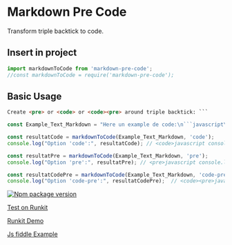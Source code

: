 # Markdown Pre Code
Transform triple backtick to code.

## Insert in project

```javascript
import markdownToCode from 'markdown-pre-code';
//const markdownToCode = require('markdown-pre-code');
```

## Basic Usage

```html
Create <pre> or <code> or <code><pre> around triple backtick: ```
```

```javascript
const Example_Text_Markdown = "Here un example de code:\n```javascript\nconsole.log('Hello, World!');\n```";
```

```javascript
const resultatCode = markdownToCode(Example_Text_Markdown, 'code');
console.log("Option 'code':", resultatCode); // <code>javascript console.log('Hello, World!');</code>
```

```javascript
const resultatPre = markdownToCode(Example_Text_Markdown, 'pre');
console.log("Option 'pre':", resultatPre); // <pre>javascript console.log('Hello, World!');</pre>
```

```javascript
const resultatCodePre = markdownToCode(Example_Text_Markdown, 'code-pre');
console.log("Option 'code-pre':", resultatCodePre);  // <code><pre>javascript console.log('Hello, World!');</pre></code>
```


[![Npm package version](https://badgen.net/npm/v/https://www.npmjs.com/package/markdown-pre-code)](https://www.npmjs.com/package/virtual-storage)

[Test on Runkit](https://runkit.com/onigetoc/5e43f1d10888310014d63d5d)

[Runkit Demo](https://runkit.com/onigetoc/virtual-storage-by-gc)

[Js fiddle Example](https://jsfiddle.net/onigetoc/jzbuve15/)
